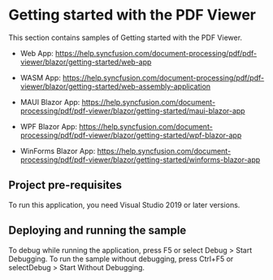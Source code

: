 # Getting started with the PDF Viewer
This section contains samples of Getting started with the PDF Viewer.

 - Web App: https://help.syncfusion.com/document-processing/pdf/pdf-viewer/blazor/getting-started/web-app

 - WASM App: https://help.syncfusion.com/document-processing/pdf/pdf-viewer/blazor/getting-started/web-assembly-application

 - MAUI Blazor App: https://help.syncfusion.com/document-processing/pdf/pdf-viewer/blazor/getting-started/maui-blazor-app

 - WPF Blazor App: https://help.syncfusion.com/document-processing/pdf/pdf-viewer/blazor/getting-started/wpf-blazor-app

 - WinForms Blazor App: https://help.syncfusion.com/document-processing/pdf/pdf-viewer/blazor/getting-started/winforms-blazor-app

## Project pre-requisites
To run this application, you need Visual Studio 2019 or later versions.

## Deploying and running the sample
To debug while running the application, press F5 or select Debug > Start Debugging. To run the sample without debugging, press Ctrl+F5 or selectDebug > Start Without Debugging.